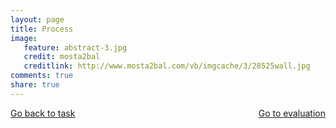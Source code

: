 ```yaml
---
layout: page 
title: Process
image: 
   feature: abstract-3.jpg
   credit: mosta2bal
   creditlink: http://www.mosta2bal.com/vb/imgcache/3/28525wall.jpg
comments: true
share: true 
---
```









<div style="float: left"> 
<a href="{{ site.url }}/webquest/defence/webquest-2/task-2/" class="btn">Go back to task</a>
</div>

<div style="float: right"> 
<a href="{{ site.url }}/webquest/defence/webquest-2/evaluation-2/" class="btn">Go to evaluation</a>
</div>